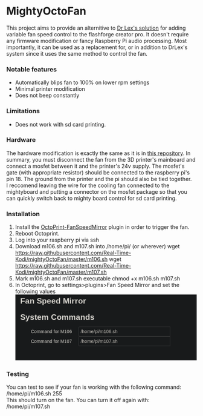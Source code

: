 # MightyOctoFan
This project aims to provide an alternitive to [Dr Lex's solution](https://github.com/DrLex0/MightyVariableFan) for adding variable fan speed control to the flashforge creator pro. It doesn't require any firmware modification or fancy Raspberry Pi audio processing. Most importantly, it can be used as a replacement for, or in addition to DrLex's system since it uses the same method to control the fan.

### Notable features
 - Automatically blips fan to 100% on lower rpm settings
 - Minimal printer modification
 - Does not beep constantly

### Limitations
 - Does not work with sd card printing.

### Hardware
The hardware modification is exactly the same as it is in [this repository](https://github.com/DrLex0/MightyVariableFan). In summary, you must disconnect the fan from the 3D printer's mainboard and connect a mosfet between it and the printer's 24v supply. The mosfet's gate (with appropriate resistor) should be connected to the raspberry pi's pin 18. The ground from the printer and the pi should also be tied together.  
I reccomend leaving the wire for the cooling fan connected to the mightyboard and putting a connector on the mosfet package so that you can quickly switch back to mighty board control for sd card printing.

### Installation
1. Install the [OctoPrint-FanSpeedMirror](https://plugins.octoprint.org/plugins/FanSpeedMirror/) plugin in order to trigger the fan.
2. Reboot Octoprint.
3. Log into your raspberry pi via ssh
4. Download m106.sh and m107.sh into /home/pi/ (or wherever)
    wget https://raw.githubusercontent.com/Real-Time-Kodi/mightyOctoFan/master/m106.sh
    wget https://raw.githubusercontent.com/Real-Time-Kodi/mightyOctoFan/master/m107.sh
5. Mark m106.sh and m107.sh executable
    chmod +x m106.sh m107.sh
6. In Octoprint, go to settings>plugins>Fan Speed Mirror and set the following values
![Set the scripts locations to /home/pi/m106.sh and /home/pi/m107.sh](https://raw.githubusercontent.com/Real-Time-Kodi/mightyOctoFan/master/img/fsmsettings.png)

### Testing
You can test to see if your fan is working with the following command:  
    /home/pi/m106.sh 255  
This should turn on the fan. You can turn it off again with:  
    /home/pi/m107.sh
